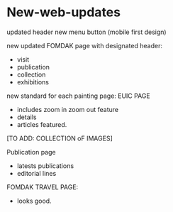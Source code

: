 # New-web-updates

updated header
new menu button (mobile first design)

new updated FOMDAK page with designated header:
- visit
- publication
- collection
- exhibitions

new standard for each painting page: EUIC PAGE
- includes zoom in zoom out feature
- details
- articles featured.

[TO ADD: COLLECTION oF IMAGES]

Publication page
- latests publications
- editorial lines

FOMDAK TRAVEL PAGE:
- looks good.
